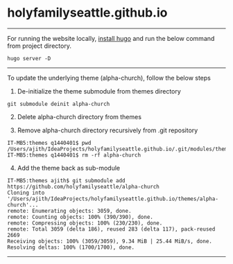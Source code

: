 # holyfamilyseattle.github.io

---

For running the website locally, [install hugo](https://gohugo.io/getting-started/installing/) and run the below command from project directory.

`hugo server -D `

---

To update the underlying theme (alpha-church), follow the below steps

1. De-initialize the theme submodule from themes directory

`git submodule deinit alpha-church`

2. Delete alpha-church directory from themes

3. Remove alpha-church directory recursively from .git repository

```
IT-MB5:themes q1440401$ pwd
/Users/ajith/IdeaProjects/holyfamilyseattle.github.io/.git/modules/themes
IT-MB5:themes q1440401$ rm -rf alpha-church
```

4. Add the theme back as sub-module

```
IT-MB5:themes ajith$ git submodule add https://github.com/holyfamilyseattle/alpha-church
Cloning into '/Users/ajith/IdeaProjects/holyfamilyseattle.github.io/themes/alpha-church'...
remote: Enumerating objects: 3059, done.
remote: Counting objects: 100% (390/390), done.
remote: Compressing objects: 100% (230/230), done.
remote: Total 3059 (delta 186), reused 283 (delta 117), pack-reused 2669
Receiving objects: 100% (3059/3059), 9.34 MiB | 25.44 MiB/s, done.
Resolving deltas: 100% (1700/1700), done.
```

---


